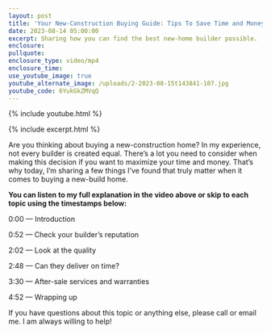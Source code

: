 ```yaml
---
layout: post
title: 'Your New-Construction Buying Guide: Tips To Save Time and Money'
date: 2023-08-14 05:00:00
excerpt: Sharing how you can find the best new-home builder possible.
enclosure:
pullquote:
enclosure_type: video/mp4
enclosure_time:
use_youtube_image: true
youtube_alternate_image: /uploads/2-2023-08-15t143841-107.jpg
youtube_code: 6YukGkZMVqQ
---
```

{% include youtube.html %}

{% include excerpt.html %}

Are you thinking about buying a new-construction home? In my experience, not every builder is created equal. There’s a lot you need to consider when making this decision if you want to maximize your time and money. That’s why today, I’m sharing a few things I’ve found that truly matter when it comes to buying a new-build home.&nbsp;

**You can listen to my full explanation in the video above or skip to each topic using the timestamps below:**

0:00 — Introduction&nbsp;

0:52 — Check your builder’s reputation&nbsp;

2:02 — Look at the quality&nbsp;

2:48 — Can they deliver on time?

3:30 — After-sale services and warranties

4:52 — Wrapping up

If you have questions about this topic or anything else, please call or email me. I am always willing to help!